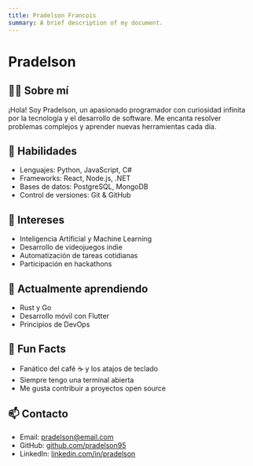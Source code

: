 ```yaml
--- 
title: Pradelson Francois
summary: A brief description of my document. 
---
```

# Pradelson

## 👨‍💻 Sobre mí

¡Hola! Soy Pradelson, un apasionado programador con curiosidad infinita por la tecnología y el desarrollo de software. Me encanta resolver problemas complejos y aprender nuevas herramientas cada día.

## 🚀 Habilidades

- Lenguajes: Python, JavaScript, C#
- Frameworks: React, Node.js, .NET
- Bases de datos: PostgreSQL, MongoDB
- Control de versiones: Git & GitHub

## 🎯 Intereses

- Inteligencia Artificial y Machine Learning
- Desarrollo de videojuegos indie
- Automatización de tareas cotidianas
- Participación en hackathons

## 🌱 Actualmente aprendiendo

- Rust y Go
- Desarrollo móvil con Flutter
- Principios de DevOps

## 🧩 Fun Facts

- Fanático del café ☕ y los atajos de teclado
- Siempre tengo una terminal abierta
- Me gusta contribuir a proyectos open source

## 📫 Contacto

- Email: pradelson@email.com
- GitHub: [github.com/pradelson95](https://github.com/pradelson95)
- LinkedIn: [linkedin.com/in/pradelson](https://linkedin.com/in/pradelson)